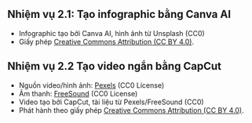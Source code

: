 ## Nhiệm vụ 2.1: Tạo infographic bằng Canva AI
- Infographic tạo bởi Canva AI, hình ảnh từ Unsplash (CC0)
- Giấy phép [Creative Commons Attribution (CC BY 4.0)](https://creativecommons.org/licenses/by/4.0/).
## Nhiệm vụ 2.2 Tạo video ngắn bằng CapCut
- Nguồn video/hình ảnh: [Pexels](https://www.pexels.com) (CC0 License)   
- Âm thanh: [FreeSound](https://freesound.org) (CC0 License)  
- Video tạo bởi CapCut, tài liệu từ Pexels/FreeSound (CC0)
- Phát hành theo giấy phép [Creative Commons Attribution (CC BY 4.0)](https://creativecommons.org/licenses/by/4.0/).  



